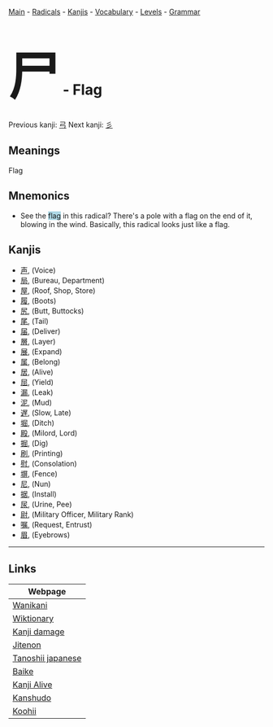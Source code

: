 <style> bigfont {font-size: 100px}</style>
[Main](../README.md) -
[Radicals](../radicals.md) -
[Kanjis](../kanjis.md) -
[Vocabulary](../vocabulary.md) -
[Levels](../levels.md) -
[Grammar](../grammar.md)
# <bigfont> 尸</bigfont> - Flag 

Previous kanji: [弓](弓.md) Next kanji: [彡](彡.md) 

## Meanings
 Flag
## Mnemonics
 * See the <span style="background-color:#ADD8E6"> flag</span> in this radical? There's a pole with a flag on the end of it, blowing in the wind. Basically, this radical looks just like a flag.


## Kanjis
 * [声](../kanjis/声.md), (Voice)
* [局](../kanjis/局.md), (Bureau, Department)
* [屋](../kanjis/屋.md), (Roof, Shop, Store)
* [履](../kanjis/履.md), (Boots)
* [尻](../kanjis/尻.md), (Butt, Buttocks)
* [尾](../kanjis/尾.md), (Tail)
* [届](../kanjis/届.md), (Deliver)
* [層](../kanjis/層.md), (Layer)
* [展](../kanjis/展.md), (Expand)
* [属](../kanjis/属.md), (Belong)
* [居](../kanjis/居.md), (Alive)
* [屈](../kanjis/屈.md), (Yield)
* [漏](../kanjis/漏.md), (Leak)
* [泥](../kanjis/泥.md), (Mud)
* [遅](../kanjis/遅.md), (Slow, Late)
* [堀](../kanjis/堀.md), (Ditch)
* [殿](../kanjis/殿.md), (Milord, Lord)
* [掘](../kanjis/掘.md), (Dig)
* [刷](../kanjis/刷.md), (Printing)
* [慰](../kanjis/慰.md), (Consolation)
* [塀](../kanjis/塀.md), (Fence)
* [尼](../kanjis/尼.md), (Nun)
* [据](../kanjis/据.md), (Install)
* [尿](../kanjis/尿.md), (Urine, Pee)
* [尉](../kanjis/尉.md), (Military Officer, Military Rank)
* [嘱](../kanjis/嘱.md), (Request, Entrust)
* [眉](../kanjis/眉.md), (Eyebrows)



---

## Links 

| Webpage |
| --- |
| [Wanikani          ](https://www.wanikani.com/kanji/尸) |
| [Wiktionary        ](https://en.wiktionary.org/wiki/尸) |
| [Kanji damage      ](http://www.kanjidamage.com/kanji/search?utf8=✓&q=尸) |
| [Jitenon           ](https://jitenon.com/kanji/尸) |
| [Tanoshii japanese ](https://www.tanoshiijapanese.com/dictionary/kanji.cfm?k=尸) |
| [Baike             ](https://baike.baidu.com/item/尸) |
| [Kanji Alive       ](https://app.kanjialive.com/尸) |
| [Kanshudo          ](https://www.kanshudo.com/searchmn?q=尸) |
| [Koohii            ](https://kanji.koohii.com/study/kanji/尸) |
